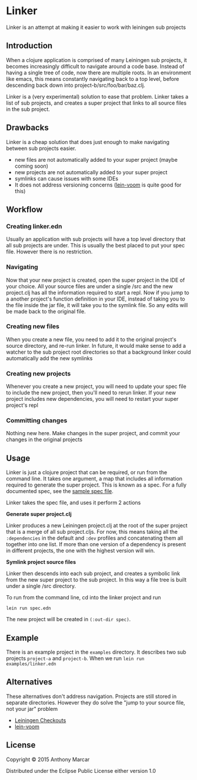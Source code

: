 # Linker

Linker is an attempt at making it easier to work with leiningen sub
projects

## Introduction

When a clojure application is comprised of many Leiningen sub
projects, it becomes increasingly difficult to navigate around a code
base. Instead of having a single tree of code, now there are multiple
roots. In an environment like emacs, this means constantly navigating
back to a top level, before descending back down into
project-b/src/foo/bar/baz.clj.

Linker is a (very experimental) solution to ease that problem. Linker
takes a list of sub projects, and creates a super project that links
to all source files in the sub project.

## Drawbacks

Linker is a cheap solution that does just enough to make navigating
between sub projects easier.

- new files are not automatically added to your super project (maybe
  coming soon)
- new projects are not automatically added to your super project
- symlinks can cause issues with some IDEs
- It does not address versioning concerns ([lein-voom](https://github.com/LonoCloud/lein-voom) is quite good for this)

## Workflow

### Creating linker.edn

Usually an application with sub projects will have a top level
directory that all sub projects are under. This is usually the best
placed to put your spec file. However there is no restriction.

### Navigating

Now that your new project is created, open the super project in the
IDE of your choice. All your source files are under a single /src and
the new project.clj has all the information required to start a repl.
Now if you jump to a another project's function definition in your
IDE, instead of taking you to the file inside the jar file, it will
take you to the symlink file. So any edits will be made back to the
original file.

### Creating new files

When you create a new file, you need to add it to the original
project's source directory, and re-run linker. In future, it would
make sense to add a watcher to the sub project root directories so
that a background linker could automatically add the new symlinks

### Creating new projects

Whenever you create a new project, you will need to update your spec
file to include the new project, then you'll need to rerun linker. If
your new project includes new dependencies, you will need to restart
your super project's repl

### Committing changes

Nothing new here. Make changes in the super project, and commit your
changes in the original projects

## Usage

Linker is just a clojure project that can be required, or run from the
command line. It takes one argument, a map that includes all
information required to generate the super project. This is known as a
spec. For a fully documented spec, see the
[sample spec file](linker/blob/master/examples/linker.edn).

Linker takes the spec file, and uses it perform 2 actions

**Generate super project.clj**

Linker produces a new Leiningen project.clj at the root of the super
project that is a merge of all sub project.cljs. For now, this means
taking all the `:dependencies` in the default and `:dev` profiles and
concatenating them all together into one list. If more than one
version of a dependency is present in different projects, the one with
the highest version will win.

**Symlink project source files**

Linker then descends into each sub project, and creates a symbolic
link from the new super project to the sub project. In this way a file
tree is built under a single /src directory.

To run from the command line, cd into the linker project and run

```
lein run spec.edn
```

The new project will be created in `(:out-dir spec)`.

## Example

There is an example project in the `examples` directory. It describes two sub projects `project-a` and `project-b`. When we run `lein run examples/linker.edn`

## Alternatives

These alternatives don't address navigation. Projects are still stored
in separate directories. However they do solve the "jump to your
source file, not your jar" problem

- [Leiningen Checkouts](https://github.com/technomancy/leiningen/blob/master/doc/TUTORIAL.md#checkout-dependencies)
- [lein-voom](https://github.com/LonoCloud/lein-voom)

## License

Copyright © 2015 Anthony Marcar

Distributed under the Eclipse Public License either version 1.0
